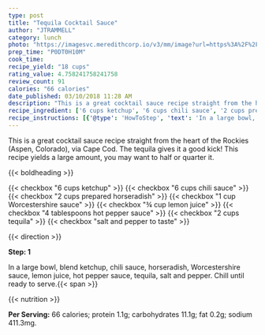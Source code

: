```yaml
---
type: post
title: "Tequila Cocktail Sauce"
author: "JTRAMMELL"
category: lunch
photo: "https://imagesvc.meredithcorp.io/v3/mm/image?url=https%3A%2F%2Fimages.media-allrecipes.com%2Fuserphotos%2F2408195.jpg"
prep_time: "P0DT0H10M"
cook_time: 
recipe_yield: "18 cups"
rating_value: 4.758241758241758
review_count: 91
calories: "66 calories"
date_published: 03/10/2018 11:28 AM
description: "This is a great cocktail sauce recipe straight from the heart of the Rockies (Aspen, Colorado), via Cape Cod. The tequila gives it a good kick! This recipe yields a large amount, you  may want to half or quarter it."
recipe_ingredient: ['6 cups ketchup', '6 cups chili sauce', '2 cups prepared horseradish', '1 cup Worcestershire sauce', '¾ cup lemon juice', '4 tablespoons hot pepper sauce', '2 cups tequila', 'salt and pepper to taste']
recipe_instructions: [{'@type': 'HowToStep', 'text': 'In a large bowl, blend ketchup, chili sauce, horseradish, Worcestershire sauce, lemon juice, hot pepper sauce, tequila, salt and pepper. Chill until ready to serve.\n'}]
---
```


This is a great cocktail sauce recipe straight from the heart of the Rockies (Aspen, Colorado), via Cape Cod. The tequila gives it a good kick! This recipe yields a large amount, you  may want to half or quarter it. 

{{< boldheading >}}

{{< checkbox "6 cups ketchup" >}}
{{< checkbox "6 cups chili sauce" >}}
{{< checkbox "2 cups prepared horseradish" >}}
{{< checkbox "1 cup Worcestershire sauce" >}}
{{< checkbox "¾ cup lemon juice" >}}
{{< checkbox "4 tablespoons hot pepper sauce" >}}
{{< checkbox "2 cups tequila" >}}
{{< checkbox "salt and pepper to taste" >}}


{{< direction >}}

**Step: 1**

In a large bowl, blend ketchup, chili sauce, horseradish, Worcestershire sauce, lemon juice, hot pepper sauce, tequila, salt and pepper. Chill until ready to serve.{{< span >}}

{{< nutrition >}}

**Per Serving:** 66 calories; protein 1.1g; carbohydrates 11.1g; fat 0.2g; sodium 411.3mg.